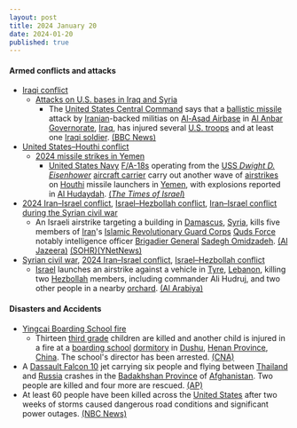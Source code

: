 ```yaml
---
layout: post
title: 2024 January 20
date: 2024-01-20
published: true
---
```



#### Armed conflicts and attacks

* [Iraqi conflict](https://en.wikipedia.org/wiki/Iraqi_conflict "Iraqi conflict")
  * [Attacks on U.S. bases in Iraq and Syria](https://en.wikipedia.org/wiki/Attacks_on_U.S._bases_in_Iraq_and_Syria_%282023%E2%80%93present%29 "Attacks on U.S. bases in Iraq and Syria (2023–present)")
    * The [United States Central Command](https://en.wikipedia.org/wiki/United_States_Central_Command "United States Central Command") says that a [ballistic missile](https://en.wikipedia.org/wiki/Ballistic_missile "Ballistic missile") attack by [Iranian](https://en.wikipedia.org/wiki/Iran "Iran")-backed militias on [Al-Asad Airbase](https://en.wikipedia.org/wiki/Al-Asad_Airbase "Al-Asad Airbase") in [Al Anbar Governorate](https://en.wikipedia.org/wiki/Al_Anbar_Governorate "Al Anbar Governorate"), [Iraq](https://en.wikipedia.org/wiki/Iraq "Iraq"), has injured several [U.S. troops](https://en.wikipedia.org/wiki/United_States_Armed_Forces "United States Armed Forces") and at least one [Iraqi soldier](https://en.wikipedia.org/wiki/Iraqi_Ground_Forces "Iraqi Ground Forces"). [(BBC News)](https://www.bbc.co.uk/news/world-middle-east-68045254)
* [United States–Houthi conflict](https://en.wikipedia.org/wiki/United_States%E2%80%93Houthi_conflict_%282023%E2%80%93present%29 "United States–Houthi conflict (2023–present)")
  * [2024 missile strikes in Yemen](https://en.wikipedia.org/wiki/2024_missile_strikes_in_Yemen "2024 missile strikes in Yemen")
    * [United States Navy](https://en.wikipedia.org/wiki/United_States_Navy "United States Navy") [F/A-18s](https://en.wikipedia.org/wiki/McDonnell_Douglas_F/A-18_Hornet "McDonnell Douglas F/A-18 Hornet") operating from the [USS *Dwight D. Eisenhower*](https://en.wikipedia.org/wiki/USS_Dwight_D._Eisenhower "USS Dwight D. Eisenhower") [aircraft carrier](https://en.wikipedia.org/wiki/Aircraft_carrier "Aircraft carrier") carry out another wave of [airstrikes](https://en.wikipedia.org/wiki/Airstrike "Airstrike") on [Houthi](https://en.wikipedia.org/wiki/Houthi_movement "Houthi movement") missile launchers in [Yemen](https://en.wikipedia.org/wiki/Yemen "Yemen"), with explosions reported in [Al Hudaydah](https://en.wikipedia.org/wiki/Al_Hudaydah "Al Hudaydah"). [(*The Times of Israel*)](https://www.timesofisrael.com/in-6th-set-of-yemen-strikes-us-hits-houthi-anti-ship-missile-launchers-ready-to-fire/)
* [2024 Iran–Israel conflict](https://en.wikipedia.org/wiki/2024_Iran%E2%80%93Israel_conflict "2024 Iran–Israel conflict"), [Israel–Hezbollah conflict](https://en.wikipedia.org/wiki/Israel%E2%80%93Hezbollah_conflict_%282023%E2%80%93present%29 "Israel–Hezbollah conflict (2023–present)"), [Iran–Israel conflict during the Syrian civil war](https://en.wikipedia.org/wiki/Iran%E2%80%93Israel_conflict_during_the_Syrian_civil_war "Iran–Israel conflict during the Syrian civil war")
  * An Israeli airstrike targeting a building in [Damascus](https://en.wikipedia.org/wiki/Damascus "Damascus"), [Syria](https://en.wikipedia.org/wiki/Syria "Syria"), kills five members of [Iran](https://en.wikipedia.org/wiki/Iran "Iran")'s [Islamic Revolutionary Guard Corps](https://en.wikipedia.org/wiki/Islamic_Revolutionary_Guard_Corps "Islamic Revolutionary Guard Corps") [Quds Force](https://en.wikipedia.org/wiki/Quds_Force "Quds Force") notably intelligence officer [Brigadier General](https://en.wikipedia.org/wiki/Brigadier_General "Brigadier General") [Sadegh Omidzadeh](https://en.wikipedia.org/wiki/Sadegh_Omidzadeh "Sadegh Omidzadeh"). [(Al Jazeera)](https://www.aljazeera.com/news/2024/1/20/israeli-strike-hits-residential-building-in-damascus-syrian-state-media) [(SOHR)](https://www.syriahr.com/%D8%A8%D9%8A%D9%86%D9%87%D9%85-3-%D9%85%D9%86-%D9%82%D9%8A%D8%A7%D8%AF%D8%A7%D8%AA-%D8%A7%D9%84%D8%AD%D8%B1%D8%B3-%D8%A7%D9%84%D8%AB%D9%88%D8%B1%D9%8A-%D8%A7%D9%84%D8%A5%D9%8A%D8%B1%D8%A7%D9%86-2/699552/)[(YNetNews)](https://www.ynetnews.com/article/syea11wft6)
* [Syrian civil war](https://en.wikipedia.org/wiki/Syrian_civil_war "Syrian civil war"), [2024 Iran–Israel conflict](https://en.wikipedia.org/wiki/2024_Iran%E2%80%93Israel_conflict "2024 Iran–Israel conflict"), [Israel–Hezbollah conflict](https://en.wikipedia.org/wiki/Israel%E2%80%93Hezbollah_conflict_%282023%E2%80%93present%29 "Israel–Hezbollah conflict (2023–present)")
  * [Israel](https://en.wikipedia.org/wiki/Israel "Israel") launches an airstrike against a vehicle in [Tyre](https://en.wikipedia.org/wiki/Tyre%2C_Lebanon "Tyre, Lebanon"), [Lebanon](https://en.wikipedia.org/wiki/Lebanon "Lebanon"), killing two [Hezbollah](https://en.wikipedia.org/wiki/Hezbollah "Hezbollah") members, including commander Ali Hudruj, and two other people in a nearby [orchard](https://en.wikipedia.org/wiki/Orchard "Orchard"). [(Al Arabiya)](https://english.alarabiya.net/News/middle-east/2024/01/20/Israeli-strike-on-southern-Lebanon-kills-two-Hamas-members-Sources)

#### Disasters and Accidents

* [Yingcai Boarding School fire](https://en.wikipedia.org/wiki/Yingcai_Boarding_School_fire "Yingcai Boarding School fire")
  * Thirteen [third grade](https://en.wikipedia.org/wiki/Third_grade "Third grade") children are killed and another child is injured in a fire at a [boarding school](https://en.wikipedia.org/wiki/Boarding_school "Boarding school") [dormitory](https://en.wikipedia.org/wiki/Dormitory "Dormitory") in [Dushu](https://en.wikipedia.org/wiki/Dushu_%28town%29 "Dushu (town)"), [Henan Province](https://en.wikipedia.org/wiki/Henan "Henan"), [China](https://en.wikipedia.org/wiki/China "China"). The school's director has been arrested. [(CNA)](https://www.channelnewsasia.com/asia/china-school-fire-henan-yanshanpu-yingcai-13-dead-4061921)
* A [Dassault Falcon 10](https://en.wikipedia.org/wiki/Dassault_Falcon_10 "Dassault Falcon 10") jet carrying six people and flying between [Thailand](https://en.wikipedia.org/wiki/Thailand "Thailand") and [Russia](https://en.wikipedia.org/wiki/Russia "Russia") crashes in the [Badakhshan Province](https://en.wikipedia.org/wiki/Badakhshan_Province "Badakhshan Province") of [Afghanistan](https://en.wikipedia.org/wiki/Afghanistan "Afghanistan"). Two people are killed and four more are rescued. [(AP)](https://apnews.com/article/private-jet-crash-afghanistan-badkhshan-0b0e85666facaedbce13e14f0fc25ad3)
* At least 60 people have been killed across the [United States](https://en.wikipedia.org/wiki/United_States "United States") after two weeks of storms caused dangerous road conditions and significant power outages. [(NBC News)](https://www.nbcnews.com/news/weather/death-toll-tops-60-arctic-blast-us-leaves-dangerous-icy-conditions-rcna134870)

